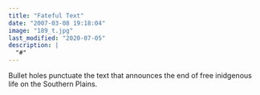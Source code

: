 ```yaml
---
title: "Fateful Text"
date: "2007-03-08 19:18:04"
image: "189_t.jpg"
last_modified: "2020-07-05"
description: |
  "#"
---
```


Bullet holes punctuate the text that announces the end of free inidgenous life on the Southern Plains.

